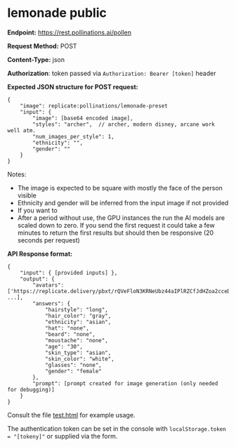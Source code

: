 # lemonade public


**Endpoint:** https://rest.pollinations.ai/pollen

**Request Method:** POST

**Content-Type:** json

**Authorization**: token passed via `Authorization: Bearer [token]` header


**Expected JSON structure for POST request:**
```
{
    "image": replicate:pollinations/lemonade-preset
    "input": {
        "image": [base64 encoded image],
        "styles": "archer",  // archer, modern disney, arcane work well atm.
        "num_images_per_style": 1,
        "ethnicity": "",
        "gender": ""
    }
}
```

Notes:
- The image is expected to be square with mostly the face of the person visible
- Ethnicity and gender will be inferred from the input image if not provided
- If you want to 
- After a period without use, the GPU instances the run the AI models are scaled down to zero. If you send the first request it could take a few minutes to return the first results but should then be responsive (20 seconds per request)

**API Response format:**
```
{
    "input": { [provided inputs] },
    "output": {
        "avatars": ['https://replicate.delivery/pbxt/rQVeFloN3KRNeUbz44aIPlRZCfJdHZoa2cceDOvOsySXieZAC/avatar_0.png', ...],
        "answers": {
            "hairstyle": "long", 
            "hair_color": "gray", 
            "ethnicity": "asian", 
            "hat": "none", 
            "beard": "none", 
            "moustache": "none", 
            "age": "30", 
            "skin_type": "asian", 
            "skin_color": "white", 
            "glasses": "none", 
            "gender": "female"
        },
        "prompt": [prompt created for image generation (only needed for debugging)]
    }
}
```


Consult the file [test.html](test.html) for example usage. 

The authentication token can be set in the console with `localStorage.token = "[tokeny]"` or supplied via the form.